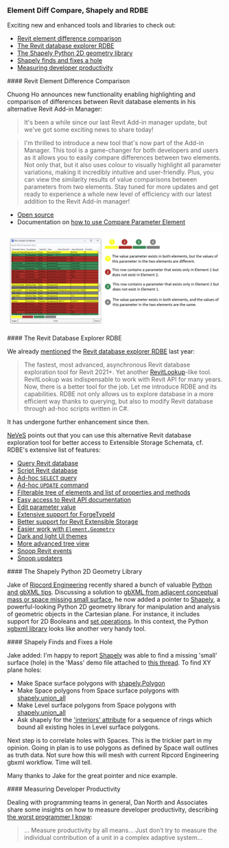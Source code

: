 <head>
<meta http-equiv="Content-Type" content="text/html; charset=utf-8">
<link rel="stylesheet" type="text/css" href="bc.css">
<script src="https://cdn.rawgit.com/google/code-prettify/master/loader/run_prettify.js" type="text/javascript"></script>
</head>

<!---

- compare element
  Chuong Ho
  It's been a while since our last Revit Add-in manager update, but we've got some exciting news to share today!
  I thrilled to introduce a new tool that's now part of the Add-in manager. This tool is a game-changer for both developers and users as it allows you to easily compare differences between two elements. Not only that, but it also uses color to visually highlight all parameter variations, making it incredibly intuitive and user-friendly. Plus, you can view the similarity results of value comparisons between parameters from those two elements
  Stay tuned for more updates and get ready to experience a whole new level of efficiency with our latest addition to the Revit Add-in manager!"
  Open Source : https://github.com/chuongmep/RevitAddInManager
  Documentation : [How to use Compare Parameter Element](https://github.com/chuongmep/RevitAddInManager/wiki/How-to-use-Compare-Parameter-Element)
  #OpenSource #addinmanager #bim #autodesk #revitapi
  /Users/jta/a/doc/revit/tbc/git/a/img/ch_compare_element.png

- Revit database explorer (RDBE)
  https://github.com/NeVeSpl/RevitDBExplorer
  mentioned last year
  https://thebuildingcoder.typepad.com/blog/2022/07/immutable-uniqueid-and-revit-database-explorer.html#3
  The fastest, most advanced, asynchronous Revit database exploration tool for Revit 2021+.**
  Yet another [RevitLookup](https://github.com/jeremytammik/RevitLookup) like tool. RevitLookup was an indispensable tool to work with Revit API for many years. But now, there is a better tool for the job. Let me introduce you to RDBE and its capabilities. RDBE not only allows us to explore database in a more efficient way thanks to querying, but also to modify Revit database through ad hoc scripts written in C#.
  - [query Revit database](#query-revit-database-with-rdq-revit-database-querying)
  - [script Revit database](#script-revit-database-with-rds-revit-database-scripting)
    - [ad hoc SELECT query](#ad-hoc-select-query)
    - [ad hoc UPDATE command](#ad-hoc-update-command)
  - [filterable tree of elements and list of properties and methods](#filterable-tree-of-elements-and-list-of-properties-and-methods)
  - [easy access to Revit API documentation](#easy-access-to-revit-api-documentation)
  - [edit parameter value](#edit-parameter-value)
  - [extensive support for ForgeTypeId](#extensive-support-for-forgetypeid)
  - [better support for Revit Extensible Storage](#better-support-for-revit-extensible-storage)
  - [easier work with Element.Geometry](#easier-work-with-elementgeometry)
  - [dark and light UI themes](#dark-and-light-ui-themes)
  - [more advanced tree view](#more-advanced-tree-view)
  - [snoop Revit events](#snoop-revit-events-with-rem-revit-event-monitor)
  - [snoop updaters](#snoop-updaters)
  You can always use an alternative tool that offers access to Extensible Storage Scheme. (:
  https://github.com/NeVeSpl/RevitDBExplorer#better-support-for-revit-extensible-storage

- Python 2D Geometry Library
  https://forums.autodesk.com/t5/revit-api-forum/gbxml-from-adjacent-conceptual-mass-adjacent-space-missing-small/m-p/12238726#M74138
  shapely
  Manipulation and analysis of geometric objects in the Cartesian plane.
  https://pypi.org/project/shapely/
  https://pypi.org/project/xgbxml/
  https://shapely.readthedocs.io/en/stable/set_operations.html

- Dan North & Associates discuss measuring developer productivity, describing
  [The Worst Programmer I Know](https://dannorth.net/2023/09/02/the-worst-programmer/):
  > Measure productivity by all means...
  Just don’t try to measure the individual contribution of a unit in a complex adaptive system...

twitter:

Exciting new and enhanced tools and libraries to check out: Revit element difference comparison, database explorer RDBE and the Shapely Python 2D geometry library in the @AutodeskRevit #RevitAPI #BIM @DynamoBIM @AutodeskAPS https://autode.sk/elementdiff

Exciting new and enhanced tools and libraries to check out
&ndash; Revit element difference comparison
&ndash; The Revit database explorer RDBE
&ndash; The Shapely Python 2D geometry library
&ndash; Measuring developer productivity...

linkedin:

Exciting new and enhanced tools and libraries to check out: Revit element difference comparison, database explorer RDBE and the Shapely Python 2D geometry library in the #RevitAPI

https://autode.sk/elementdiff

- Revit element difference comparison
- The Revit database explorer RDBE
- The Shapely Python 2D geometry library
- Measuring developer productivity...

#BIM #DynamoBIM #AutodeskAPS #Revit #API #IFC #SDK #Autodesk #AEC #adsk

the [Revit API discussion forum](http://forums.autodesk.com/t5/revit-api-forum/bd-p/160) thread

<center>
<img src="img/" alt="" title="" width="600"/>
<p style="font-size: 80%; font-style:italic"></p>
</center>

-->

### Element Diff Compare, Shapely and RDBE

Exciting new and enhanced tools and libraries to check out:

- [Revit element difference comparison](#2)
- [The Revit database explorer RDBE](#3)
- [The Shapely Python 2D geometry library](#4)
- [Shapely finds and fixes a hole](#4.1)
- [Measuring developer productivity](#5)

####<a name="2"></a> Revit Element Difference Comparison

Chuong Ho announces new functionality enabling highlighting and comparison of differences between Revit database elements in his alternative Revit Add-in Manager:

> It's been a while since our last Revit Add-in manager update, but we've got some exciting news to share today!

> I'm thrilled to introduce a new tool that's now part of the Add-in Manager.
This tool is a game-changer for both developers and users as it allows you to easily compare differences between two elements.
Not only that, but it also uses colour to visually highlight all parameter variations, making it incredibly intuitive and user-friendly.
Plus, you can view the similarity results of value comparisons between parameters from two elements.
Stay tuned for more updates and get ready to experience a whole new level of efficiency with our latest addition to the Revit Add-in manager!

- [Open source](https://github.com/chuongmep/RevitAddInManager)
- Documentation on [how to use Compare Parameter Element](https://github.com/chuongmep/RevitAddInManager/wiki/How-to-use-Compare-Parameter-Element)

<center>
<img src="img/ch_compare_element.png" alt="Compare Element" title="Compare Element" width="670"/> <!-- Pixel Height: 588 Pixel Width: 1,336 -->
</center>

####<a name="3"></a> The Revit Database Explorer RDBE

We already [mentioned](https://thebuildingcoder.typepad.com/blog/2022/07/immutable-uniqueid-and-revit-database-explorer.html#3)
the [Revit database explorer RDBE](https://github.com/NeVeSpl/RevitDBExplorer) last year:

> The fastest, most advanced, asynchronous Revit database exploration tool for Revit 2021+.
Yet another [RevitLookup](https://github.com/jeremytammik/RevitLookup)-like tool.
RevitLookup was indispensable to work with Revit API for many years.
Now, there is a better tool for the job.
Let me introduce RDBE and its capabilities.
RDBE not only allows us to explore database in a more efficient way thanks to querying, but also to modify Revit database through ad-hoc scripts written in C#.

It has undergone further enhancement since then.

[NeVeS](https://github.com/NeVeSpl) points out that you can use this alternative Revit database exploration tool for better access to Extensible Storage Schemata, cf. RDBE's extensive list of features:

- [Query Revit database](#query-revit-database-with-rdq-revit-database-querying)
- [Script Revit database](#script-revit-database-with-rds-revit-database-scripting)
- [Ad-hoc `SELECT` query](#ad-hoc-select-query)
- [Ad-hoc `UPDATE` command](#ad-hoc-update-command)
- [Filterable tree of elements and list of properties and methods](#filterable-tree-of-elements-and-list-of-properties-and-methods)
- [Easy access to Revit API documentation](#easy-access-to-revit-api-documentation)
- [Edit parameter value](#edit-parameter-value)
- [Extensive support for ForgeTypeId](#extensive-support-for-forgetypeid)
- [Better support for Revit Extensible Storage](#better-support-for-revit-extensible-storage)
- [Easier work with `Element.Geometry`](#easier-work-with-elementgeometry)
- [Dark and light UI themes](#dark-and-light-ui-themes)
- [More advanced tree view](#more-advanced-tree-view)
- [Snoop Revit events](#snoop-revit-events-with-rem-revit-event-monitor)
- [Snoop updaters](#snoop-updaters)

####<a name="4"></a> The Shapely Python 2D Geometry Library

Jake of [Ripcord Engineering](https://forums.autodesk.com/t5/user/viewprofilepage/user-id/3926242) recently
shared a bunch of valuable [Python and gbXML tips](https://thebuildingcoder.typepad.com/blog/2023/07/export-gbxml-and-python-tips.html).
Discussing a solution
to [gbXML from adjacent conceptual mass or space missing small surface](https://forums.autodesk.com/t5/revit-api-forum/gbxml-from-adjacent-conceptual-mass-adjacent-space-missing-small/m-p/12238726),
he now added a pointer
to [Shapely](https://pypi.org/project/shapely/),
a powerful-looking Python 2D geometry library for manipulation and analysis of geometric objects in the Cartesian plane.
For instance, it includes support for 2D Booleans
and [set operations](https://shapely.readthedocs.io/en/stable/set_operations.html).
In this context, the Python [xgbxml library](https://pypi.org/project/xgbxml/) looks
like another very handy tool.

####<a name="4.1"></a> Shapely Finds and Fixes a Hole

Jake added: I'm happy to report [Shapely](https://shapely.readthedocs.io/en/stable/index.html) was
able to find a missing 'small' surface (hole) in the 'Mass' demo file attached
to [this thread](https://forums.autodesk.com/t5/revit-api-forum/gbxml-from-adjacent-conceptual-mass-adjacent-space-missing-small/m-p/12253611). To find XY plane holes:

- Make Space surface polygons
  with [shapely.Polygon](https://shapely.readthedocs.io/en/stable/reference/shapely.Polygon.html#shapely.Polygon)
- Make Space polygons from Space surface polygons
  with [shapely.union_all](https://shapely.readthedocs.io/en/stable/reference/shapely.union_all.html#shapely.union_all)
- Make Level surface polygons from Space polygons
  with [shapely.union_all](https://shapely.readthedocs.io/en/stable/reference/shapely.union_all.html#shapely.union_all)
- Ask shapely for
  the ['interiors' attribute](https://shapely.readthedocs.io/en/stable/reference/shapely.Polygon.html#shapely.Polygon) for
  a sequence of rings which bound all existing holes in Level surface polygons.

Next step is to correlate holes with Spaces.
This is the trickier part in my opinion.
Going in plan is to use polygons as defined by Space wall outlines as truth data.
Not sure how this will mesh with current Ripcord Engineering gbxml workflow.
Time will tell.

Many thanks to Jake for the great pointer and nice example.

####<a name="5"></a> Measuring Developer Productivity

Dealing with programming teams in general, Dan North and Associates share some insights on how to measure developer productivity,
describing [the worst programmer I know](https://dannorth.net/2023/09/02/the-worst-programmer/):

> ... Measure productivity by all means...
Just don’t try to measure the individual contribution of a unit in a complex adaptive system...

